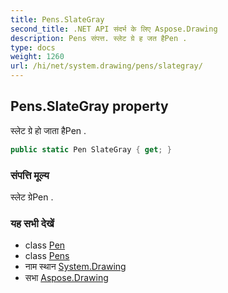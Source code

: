 ```yaml
---
title: Pens.SlateGray
second_title: .NET API संदर्भ के लिए Aspose.Drawing
description: Pens संपत्त. स्लेट ग्रे ह जत हैPen .
type: docs
weight: 1260
url: /hi/net/system.drawing/pens/slategray/
---
```

## Pens.SlateGray property

स्लेट ग्रे हो जाता हैPen .

```csharp
public static Pen SlateGray { get; }
```

### संपत्ति मूल्य

स्लेट ग्रेPen .

### यह सभी देखें

* class [Pen](../../pen/)
* class [Pens](../)
* नाम स्थान [System.Drawing](../../pens/)
* सभा [Aspose.Drawing](../../../)


